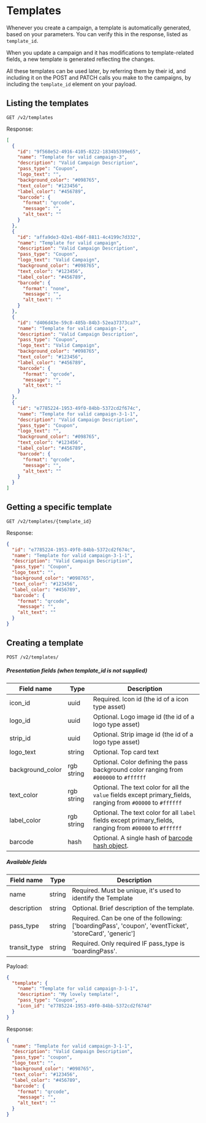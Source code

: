 Templates
===============

Whenever you create a campaign, a template is automatically generated, based on your parameters. You can verify this in the response, listed as `template_id`.

When you update a campaign and it has modifications to template-related fields, a new template is generated reflecting the changes.

All these templates can be used later, by referring them by their id, and including it on the POST and PATCH calls you make to the campaigns, by including the `template_id` element on your payload.



Listing the templates
----------------

```shell
GET /v2/templates
```

Response:

```json
[
  {
    "id": "9f568e52-4916-4105-8222-1834b5399e65",
    "name": "Template for valid campaign-3",
    "description": "Valid Campaign Description",
    "pass_type": "Coupon",
    "logo_text": "",
    "background_color": "#098765",
    "text_color": "#123456",
    "label_color": "#456789",
    "barcode": {
      "format": "qrcode",
      "message": "",
      "alt_text": ""
    }
  },
  {
    "id": "affa9de3-02e1-4b6f-8811-4c4199c7d332",
    "name": "Template for valid campaign",
    "description": "Valid Campaign Description",
    "pass_type": "Coupon",
    "logo_text": "Valid Campaign",
    "background_color": "#098765",
    "text_color": "#123456",
    "label_color": "#456789",
    "barcode": {
      "format": "none",
      "message": "",
      "alt_text": ""
    }
  },
  {
    "id": "d406d43e-59c8-485b-84b3-52ea37373ca7",
    "name": "Template for valid campaign-1",
    "description": "Valid Campaign Description",
    "pass_type": "Coupon",
    "logo_text": "Valid Campaign",
    "background_color": "#098765",
    "text_color": "#123456",
    "label_color": "#456789",
    "barcode": {
      "format": "qrcode",
      "message": "",
      "alt_text": ""
    }
  },
  {
    "id": "e7785224-1953-49f0-84bb-5372cd2f674c",
    "name": "Template for valid campaign-3-1-1",
    "description": "Valid Campaign Description",
    "pass_type": "Coupon",
    "logo_text": "",
    "background_color": "#098765",
    "text_color": "#123456",
    "label_color": "#456789",
    "barcode": {
      "format": "qrcode",
      "message": "",
      "alt_text": ""
    }
  }
]
```

Getting a specific template
----

```shell
GET /v2/templates/{template_id}
```

Response:

```json
{
  "id": "e7785224-1953-49f0-84bb-5372cd2f674c",
  "name": "Template for valid campaign-3-1-1",
  "description": "Valid Campaign Description",
  "pass_type": "Coupon",
  "logo_text": "",
  "background_color": "#098765",
  "text_color": "#123456",
  "label_color": "#456789",
  "barcode": {
    "format": "qrcode",
    "message": "",
    "alt_text": ""
  }
}
```


Creating a template
----

```shell
POST /v2/templates/
```


##### Presentation fields (when template_id is not supplied)

|  Field name  | Type | Description  |
|-------------|------|-----------------------------------
| icon_id | uuid | Required. Icon  id (the id of a icon type asset)
| logo_id | uuid | Optional. Logo image id (the id of a logo type asset)
| strip_id | uuid | Optional. Strip image id (the id of a logo type asset)
| logo_text | string | Optional. Top card text
| background_color| rgb string | Optional. Color defining the pass background color ranging from `#000000` to `#ffffff`
| text_color | rgb string | Optional. The text color for all the `value` fields except primary_fields, ranging from `#00000` to `#ffffff`
| label_color | rgb string | Optional. The text color for all `label` fields except primary_fields, ranging from `#00000` to `#ffffff`
| barcode | hash | Optional. A single hash of [barcode hash object](#barcode-hash-object-format).

##### Available fields

|  Field name  | Type | Description  |
|-------------|------|-----------------------------------
| name | string | Required. Must be unique, it's used to identify the Template
| description | string | Optional. Brief description of the template.
| pass_type | string | Required. Can be one of the following: ['boardingPass', 'coupon', 'eventTicket', 'storeCard', 'generic']
| transit_type | string | Required. Only required IF pass_type is 'boardingPass'.

Payload:

```json
{
  "template": {
    "name": "Template for valid campaign-3-1-1",
    "description": "My lovely template!",
    "pass_type": "Coupon",
    "icon_id": "e7785224-1953-49f0-84bb-5372cd2f674d"
  }
}
```

Response:

```json
{
  "name": "Template for valid campaign-3-1-1",
  "description": "Valid Campaign Description",
  "pass_type": "coupon",
  "logo_text": "",
  "background_color": "#098765",
  "text_color": "#123456",
  "label_color": "#456789",
  "barcode": {
    "format": "qrcode",
    "message": "",
    "alt_text": ""
  }
}
```
